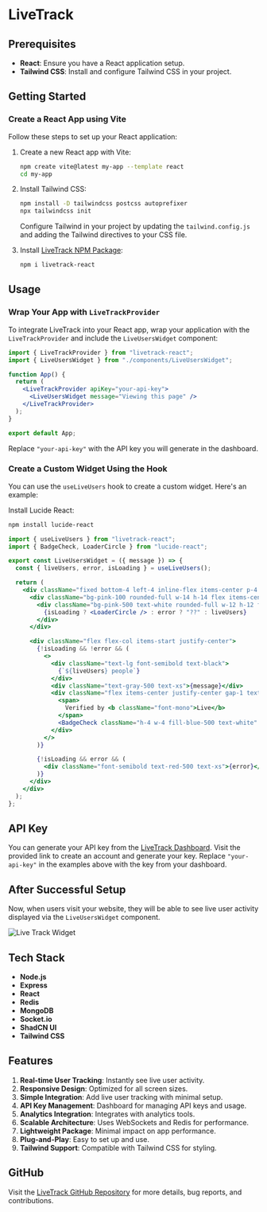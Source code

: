# LiveTrack

## Prerequisites

- **React**: Ensure you have a React application setup.
- **Tailwind CSS**: Install and configure Tailwind CSS in your project.

## Getting Started

### Create a React App using Vite

Follow these steps to set up your React application:

1. Create a new React app with Vite:

   ```bash
   npm create vite@latest my-app --template react
   cd my-app
   ```

2. Install Tailwind CSS:

   ```bash
   npm install -D tailwindcss postcss autoprefixer
   npx tailwindcss init
   ```

   Configure Tailwind in your project by updating the `tailwind.config.js` and adding the Tailwind directives to your CSS file.

3. Install [LiveTrack NPM Package](https://www.npmjs.com/package/livetrack-react):

   ```bash
   npm i livetrack-react
   ```

## Usage

### Wrap Your App with `LiveTrackProvider`

To integrate LiveTrack into your React app, wrap your application with the `LiveTrackProvider` and include the `LiveUsersWidget` component:

```jsx
import { LiveTrackProvider } from "livetrack-react";
import { LiveUsersWidget } from "./components/LiveUsersWidget";

function App() {
  return (
    <LiveTrackProvider apiKey="your-api-key">
      <LiveUsersWidget message="Viewing this page" />
    </LiveTrackProvider>
  );
}

export default App;
```

Replace `"your-api-key"` with the API key you will generate in the dashboard.

### Create a Custom Widget Using the Hook

You can use the `useLiveUsers` hook to create a custom widget. Here's an example:

Install Lucide React:

```bash
npm install lucide-react
```

```jsx
import { useLiveUsers } from "livetrack-react";
import { BadgeCheck, LoaderCircle } from "lucide-react";

export const LiveUsersWidget = ({ message }) => {
  const { liveUsers, error, isLoading } = useLiveUsers();

  return (
    <div className="fixed bottom-4 left-4 inline-flex items-center p-4 px-5 bg-white text-sm font-medium font-poppins border rounded-full shadow-lg h-20 max-w-xs space-x-2 z-[9999]">
      <div className="bg-pink-100 rounded-full w-14 h-14 flex items-center justify-center">
        <div className="bg-pink-500 text-white rounded-full w-12 h-12 flex items-center justify-center font-bold text-lg animate-pulse">
          {isLoading ? <LoaderCircle /> : error ? "??" : liveUsers}
        </div>
      </div>

      <div className="flex flex-col items-start justify-center">
        {!isLoading && !error && (
          <>
            <div className="text-lg font-semibold text-black">
              {`${liveUsers} people`}
            </div>
            <div className="text-gray-500 text-xs">{message}</div>
            <div className="flex items-center justify-center gap-1 text-blue-500 text-xs">
              <span>
                Verified by <b className="font-mono">Live</b>
              </span>
              <BadgeCheck className="h-4 w-4 fill-blue-500 text-white" />
            </div>
          </>
        )}

        {!isLoading && error && (
          <div className="font-semibold text-red-500 text-xs">{error}</div>
        )}
      </div>
    </div>
  );
};
```

## API Key

You can generate your API key from the [LiveTrack Dashboard](https://live-track-js.vercel.app). Visit the provided link to create an account and generate your key. Replace `"your-api-key"` in the examples above with the key from your dashboard.

## After Successful Setup

Now, when users visit your website, they will be able to see live user activity displayed via the `LiveUsersWidget` component.

![Live Track Widget](https://imgur.com/Nceyps1.png)

## Tech Stack

- **Node.js**
- **Express**
- **React**
- **Redis**
- **MongoDB**
- **Socket.io**
- **ShadCN UI**
- **Tailwind CSS**

## Features

1. **Real-time User Tracking**: Instantly see live user activity.
2. **Responsive Design**: Optimized for all screen sizes.
3. **Simple Integration**: Add live user tracking with minimal setup.
4. **API Key Management**: Dashboard for managing API keys and usage.
5. **Analytics Integration**: Integrates with analytics tools.
6. **Scalable Architecture**: Uses WebSockets and Redis for performance.
7. **Lightweight Package**: Minimal impact on app performance.
8. **Plug-and-Play**: Easy to set up and use.
9. **Tailwind Support**: Compatible with Tailwind CSS for styling.

## GitHub

Visit the [LiveTrack GitHub Repository](https://github.com/Kunal-jaiswal972/LiveTrackJS) for more details, bug reports, and contributions.
